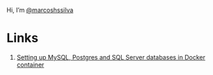 Hi, I’m [@marcoshssilva](https://github.com/marcoshssilva)

# Links
1. [Setting up MySQL, Postgres and SQL Server databases in Docker container](/setting-up-rbdms-docker-compose/)